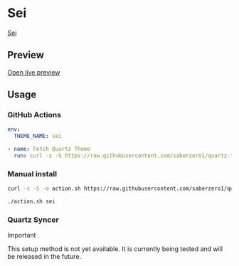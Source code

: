 # Sei

[Sei](https://github.com/iwa)

## Preview

[Open live preview](https://quartz-themes.github.io/sei/)

## Usage

### GitHub Actions

```yaml
env:
  THEME_NAME: sei
```

```yaml
- name: Fetch Quartz Theme
  run: curl -s -S https://raw.githubusercontent.com/saberzero1/quartz-themes/master/action.sh | bash -s -- $THEME_NAME
```

### Manual install

```bash
curl -s -S -o action.sh https://raw.githubusercontent.com/saberzero1/quartz-themes/master/action.sh

./action.sh sei
```

### Quartz Syncer

> [!IMPORTANT]
> This setup method is not yet available. It is currently being tested and will be released in the future.
